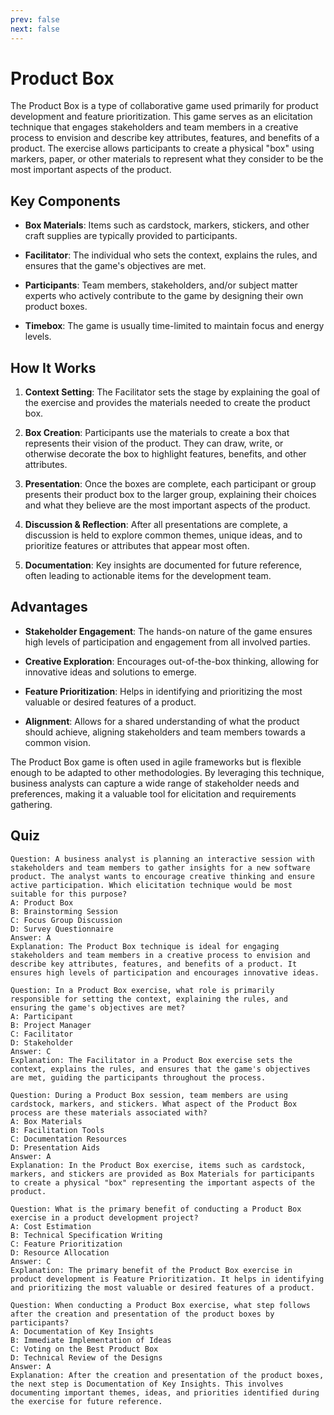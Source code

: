 ```yaml
---
prev: false
next: false
---
```


# Product Box

The Product Box is a type of collaborative game used primarily for product development and feature prioritization. This game serves as an elicitation technique that engages stakeholders and team members in a creative process to envision and describe key attributes, features, and benefits of a product. The exercise allows participants to create a physical "box" using markers, paper, or other materials to represent what they consider to be the most important aspects of the product.

## Key Components

- **Box Materials**: Items such as cardstock, markers, stickers, and other craft supplies are typically provided to participants.
- **Facilitator**: The individual who sets the context, explains the rules, and ensures that the game's objectives are met.

- **Participants**: Team members, stakeholders, and/or subject matter experts who actively contribute to the game by designing their own product boxes.

- **Timebox**: The game is usually time-limited to maintain focus and energy levels.

## How It Works

1. **Context Setting**: The Facilitator sets the stage by explaining the goal of the exercise and provides the materials needed to create the product box.

2. **Box Creation**: Participants use the materials to create a box that represents their vision of the product. They can draw, write, or otherwise decorate the box to highlight features, benefits, and other attributes.

3. **Presentation**: Once the boxes are complete, each participant or group presents their product box to the larger group, explaining their choices and what they believe are the most important aspects of the product.

4. **Discussion & Reflection**: After all presentations are complete, a discussion is held to explore common themes, unique ideas, and to prioritize features or attributes that appear most often.

5. **Documentation**: Key insights are documented for future reference, often leading to actionable items for the development team.

## Advantages

- **Stakeholder Engagement**: The hands-on nature of the game ensures high levels of participation and engagement from all involved parties.
- **Creative Exploration**: Encourages out-of-the-box thinking, allowing for innovative ideas and solutions to emerge.

- **Feature Prioritization**: Helps in identifying and prioritizing the most valuable or desired features of a product.

- **Alignment**: Allows for a shared understanding of what the product should achieve, aligning stakeholders and team members towards a common vision.

The Product Box game is often used in agile frameworks but is flexible enough to be adapted to other methodologies. By leveraging this technique, business analysts can capture a wide range of stakeholder needs and preferences, making it a valuable tool for elicitation and requirements gathering.

## Quiz

```quiz
Question: A business analyst is planning an interactive session with stakeholders and team members to gather insights for a new software product. The analyst wants to encourage creative thinking and ensure active participation. Which elicitation technique would be most suitable for this purpose?
A: Product Box
B: Brainstorming Session
C: Focus Group Discussion
D: Survey Questionnaire
Answer: A
Explanation: The Product Box technique is ideal for engaging stakeholders and team members in a creative process to envision and describe key attributes, features, and benefits of a product. It ensures high levels of participation and encourages innovative ideas.

Question: In a Product Box exercise, what role is primarily responsible for setting the context, explaining the rules, and ensuring the game's objectives are met?
A: Participant
B: Project Manager
C: Facilitator
D: Stakeholder
Answer: C
Explanation: The Facilitator in a Product Box exercise sets the context, explains the rules, and ensures that the game's objectives are met, guiding the participants throughout the process.

Question: During a Product Box session, team members are using cardstock, markers, and stickers. What aspect of the Product Box process are these materials associated with?
A: Box Materials
B: Facilitation Tools
C: Documentation Resources
D: Presentation Aids
Answer: A
Explanation: In the Product Box exercise, items such as cardstock, markers, and stickers are provided as Box Materials for participants to create a physical "box" representing the important aspects of the product.

Question: What is the primary benefit of conducting a Product Box exercise in a product development project?
A: Cost Estimation
B: Technical Specification Writing
C: Feature Prioritization
D: Resource Allocation
Answer: C
Explanation: The primary benefit of the Product Box exercise in product development is Feature Prioritization. It helps in identifying and prioritizing the most valuable or desired features of a product.

Question: When conducting a Product Box exercise, what step follows after the creation and presentation of the product boxes by participants?
A: Documentation of Key Insights
B: Immediate Implementation of Ideas
C: Voting on the Best Product Box
D: Technical Review of the Designs
Answer: A
Explanation: After the creation and presentation of the product boxes, the next step is Documentation of Key Insights. This involves documenting important themes, ideas, and priorities identified during the exercise for future reference.
```
